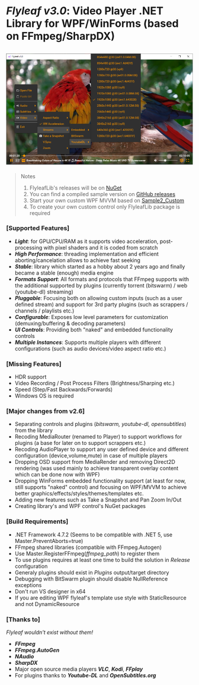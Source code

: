 # *Flyleaf v3.0*: Video Player .NET Library for WPF/WinForms (based on FFmpeg/SharpDX)

![alt text](Images/Flyleafv3.0.png)
---

>Notes<br/>
>1. FlyleafLib's releases will be on [NuGet](https://www.nuget.org/packages?q=flyleaf)
>2. You can find a compiled sample version on [GitHub releases](https://github.com/SuRGeoNix/Flyleaf/releases)
>3. Start your own custom WPF MVVM based on [Sample2_Custom](https://github.com/SuRGeoNix/Flyleaf/tree/master/Wpf%20Samples)
>4. To create your own custom control only FlyleafLib package is required

### [Supported Features]
* ***Light***: for GPU/CPU/RAM as it supports video acceleration, post-processing with pixel shaders and it is coded from scratch
* ***High Performance***: threading implementation and efficient aborting/cancelation allows to achieve fast seeking
* ***Stable***: library which started as a hobby about 2 years ago and finally became a stable (enough) media engine
* ***Formats Support***: All formats and protocols that FFmpeg supports with the additional supported by plugins (currently torrent (bitswarm) / web (youtube-dl) streaming)
* ***Pluggable***: Focusing both on allowing custom inputs (such as a user defined stream) and support for 3rd party plugins (such as scrappers / channels / playlists etc.)
* ***Configurable***: Exposes low level parameters for customization (demuxing/buffering & decoding parameters) 
* ***UI Controls***: Providing both "naked" and embedded functionality controls 
* ***Multiple Instances***: Supports multiple players with different configurations (such as audio devices/video aspect ratio etc.)

### [Missing Features]
* HDR support
* Video Recording / Post Process Filters (Brightness/Sharping etc.)
* Speed (Step/Fast Backwards/Forwards)
* Windows OS is required

### [Major changes from v2.6]
* Separating controls and plugins (*bitswarm, youtube-dl, opensubtitles*) from the library
* Recoding MediaRouter (renamed to Player) to support workflows for plugins (a base for later on to support scrappers etc.)
* Recoding AudioPlayer to support any user defined device and different configuration (device,volume,mute) in case of multiple players
* Dropping OSD support from MediaRender and removing Direct2D rendering (was used mainly to achieve transparent overlay content which can be done now with WPF)
* Dropping WinForms embedded functionality support (at least for now, still supports "naked" control) and focusing on WPF/MVVM to achieve better graphics/effects/styles/themes/templates etc.
* Adding new features such as Take a Snapshot and Pan Zoom In/Out
* Creating library's and WPF control's NuGet packages

### [Build Requirements]
* .NET Framework 4.7.2 (Seems to be compatible with .NET 5, use Master.PreventAborts=true)
* FFmpeg shared libraries (compatible with FFmpeg.Autogen)
* Use Master.RegisterFFmpeg(*ffmpeg_path*) to register them
* To use plugins requires at least one time to build the solution in *Release* configuration
* Generaly plugins should exist in *Plugins* output/target directory
* Debugging with BitSwarm plugin should disable NullReference exceptions
* Don't run VS designer in x64
* If you are editing WPF flyleaf's template use style with StaticResource and not DynamicResource

### [Thanks to]
*Flyleaf wouldn't exist without them!*

* ***FFmpeg***
* ***FFmpeg.AutoGen***
* ***NAudio***
* ***SharpDX***
* Major open source media players ***VLC***, ***Kodi***, ***FFplay***
* For plugins thanks to ***Youtube-DL*** and ***OpenSubtitles.org***